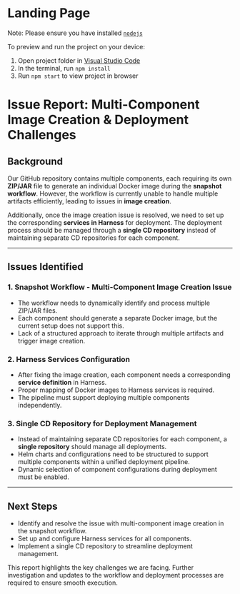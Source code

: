 
  # Landing Page

  Note: Please ensure you have installed <code><a href="https://nodejs.org/en/download/">nodejs</a></code>

  To preview and run the project on your device:
  1) Open project folder in <a href="https://code.visualstudio.com/download">Visual Studio Code</a>
  2) In the terminal, run `npm install`
  3) Run `npm start` to view project in browser
  # **Issue Report: Multi-Component Image Creation & Deployment Challenges**  

## **Background**  
Our GitHub repository contains multiple components, each requiring its own **ZIP/JAR** file to generate an individual Docker image during the **snapshot workflow**. However, the workflow is currently unable to handle multiple artifacts efficiently, leading to issues in **image creation**.  

Additionally, once the image creation issue is resolved, we need to set up the corresponding **services in Harness** for deployment. The deployment process should be managed through a **single CD repository** instead of maintaining separate CD repositories for each component.  

---

## **Issues Identified**  

### **1. Snapshot Workflow - Multi-Component Image Creation Issue**  
- The workflow needs to dynamically identify and process multiple ZIP/JAR files.  
- Each component should generate a separate Docker image, but the current setup does not support this.  
- Lack of a structured approach to iterate through multiple artifacts and trigger image creation.  

### **2. Harness Services Configuration**  
- After fixing the image creation, each component needs a corresponding **service definition** in Harness.  
- Proper mapping of Docker images to Harness services is required.  
- The pipeline must support deploying multiple components independently.  

### **3. Single CD Repository for Deployment Management**  
- Instead of maintaining separate CD repositories for each component, a **single repository** should manage all deployments.  
- Helm charts and configurations need to be structured to support multiple components within a unified deployment pipeline.  
- Dynamic selection of component configurations during deployment must be enabled.  

---

## **Next Steps**  
- Identify and resolve the issue with multi-component image creation in the snapshot workflow.  
- Set up and configure Harness services for all components.  
- Implement a single CD repository to streamline deployment management.  

This report highlights the key challenges we are facing. Further investigation and updates to the workflow and deployment processes are required to ensure smooth execution.
